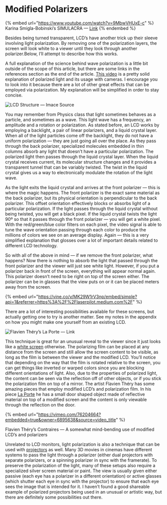 # Modified Polarizers

{% embed url="https://www.youtube.com/watch?v=9MbwVHUxE-c" %}
Karina Smigla-Bobinski’s SIMULACRA — [Link](http://www.smigla-bobinski.com/english/works/SIMULACRA/index.html)
{% endembed %}

Besides being turned transparent, LCD’s have another trick up their sleeve involving light polarization. By removing one of the polarization layers, the screen will look white to a viewer until they look through another polarizer.Below, I’ll attempt to describe how this works.

A full explanation of the science behind wave polarization is a little bit outside of the scope of this article, but there are some links in the references section as the end of the article. [This video](https://www.youtube.com/watch?v=PJHCADY-Bio) is a pretty solid explanation of polarized light and its usage with cameras. I encourage you to look into it because there are a lot of other great effects that can be employed via polarization. My explanation will be simplified in order to stay concise.

![LCD Structure — Imace Source](https://miro.medium.com/max/860/1\*lbhElnNSLam-cQyeirY4KA.jpeg)

You may remember from Physics class that light sometimes behaves as a particle, and sometimes as a wave. This light wave has a frequency, an amplitude and a rotation or polarization. As stated before, an LCD works by employing a backlight, a pair of linear polarizers, and a liquid crystal layer. When all of the light particles come off the backlight, they do not have a uniform polarization — they are just going all over the place. As they pass through the back polarizer, specialized molecules embedded in thin columns absorb any light that doesn’t have a particular polarization. The polarized light then passes through the liquid crystal layer. When the liquid crystal receives current, its molecular structure changes and it provides a transparent tunnel that can be variably twisted. The twist in the liquid crystal gives us a way to electronically modulate the rotation of the light wave.

As the light exits the liquid crystal and arrives at the front polarizer — this is where the magic happens. The front polarizer is the exact same material as the back polarizer, but its physical orientation is perpendicular to the back polarizer. This offset orientation effectively blocks or absorbs light of a particular polarization. If the light passes through the liquid crystal without being twisted, you will get a black pixel. If the liquid crystal twists the light 90º so that it passes through the front polarizer — you will get a white pixel. With the red/green/blue color filters on each pixel, the video signal is able to tune the wave orientation passing through each color to produce the millions of colors we see on an average display. Again — this is a very simplified explanation that glosses over a lot of important details related to different LCD technology.

So with all of the above in mind — if we remove the front polarizer, what happens? Now there is nothing to absorb the light that passed through the front polarizer and the viewer will just see white light. However, if you put a polarizer back in front of the screen, everything will appear normal again. This polarizer doesn’t need to be right on top of the screen either. The polarizer can be in glasses that the view puts on or it can be placed meters away from the screen.

{% embed url="https://vine.co/v/MK29W1rV3np/embed/simple?api=1&referrer=https%3A%2F%2Flaserpilot.medium.com%2F" %}

There are a lot of interesting possibilities available for these screens, but actually getting one to try is another matter. See my notes in the appendix on how you might make one yourself from an existing LCD.



![Flavien Théry’s La Porte — Link](https://miro.medium.com/max/1400/1\*6IT25jlD12mJJrnBFwj6IA.jpeg)

This technique is great for an unusual reveal to the viewer since it just looks like a [white screen](https://vimeo.com/139917733) otherwise. The polarizing film can be placed at any distance from the screen and still allow the screen content to be visible, as long as the film is between the viewer and the modified LCD. You’ll notice that depending on the way that the film is rotated relative to the screen, you can get things like inverted or warped colors since you are blocking different orientations of light. Also, due to the properties of polarized light, the content can be seen via the reflection off of other objects, or if you stick the polarization film on top of a mirror. The artist Flavien Théry has some amazing pieces that employ modified LCD’s and polarization film. In his piece [La Porte](http://flavienthery.free.fr/indexhibit/index.php?/projects/-emla-porteem/) he has a small door shaped object made of reflective material on top of a modified screen and the content is only viewable through the reflection on the door.

{% embed url="https://vimeo.com/76204664?embedded=true&owner=6895638&source=video_title" %}

Flavien Théry’s Contraires — A somewhat mind-bending use of modified LCD’s and polarizers

Unrelated to LCD monitors, light polarization is also a technique that can be used with [projectors](http://www.projectorcentral.com/3d\_projectors\_technology.htm?page=Polarizers) as well. Many 3D movies in cinemas have different systems to pass the light through a polarizer (either dual projectors with separate polarizers, or a spinning polarizer in sync with the framerate). To preserve the polarization of the light, many of these setups also require a specialized silver screen material or paint. The view is usually given either passive (each eye has a polarizer in a different orientation) or active glasses (which shutter each eye in sync with the projector) to ensure that each eye sees the image that is intended for it. I haven’t found a good shareable example of polarized projectors being used in an unusual or artistic way, but there are definitely some possibilities out there.
